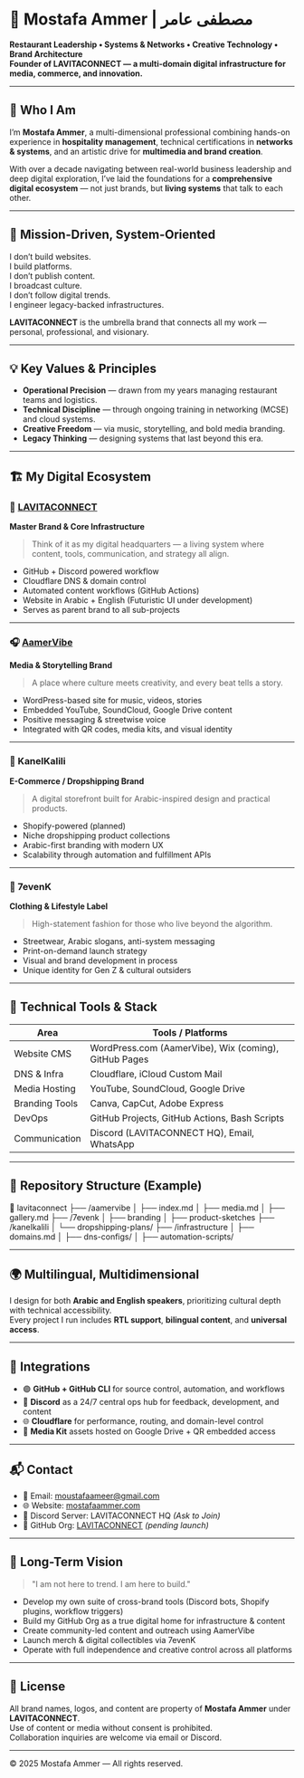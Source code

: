 # 👤 Mostafa Ammer | مصطفى عامر

**Restaurant Leadership • Systems & Networks • Creative Technology • Brand Architecture**  
**Founder of LAVITACONNECT — a multi-domain digital infrastructure for media, commerce, and innovation.**

---

## 🧭 Who I Am

I’m **Mostafa Ammer**, a multi-dimensional professional combining hands-on experience in **hospitality management**, technical certifications in **networks & systems**, and an artistic drive for **multimedia and brand creation**.

With over a decade navigating between real-world business leadership and deep digital exploration, I’ve laid the foundations for a **comprehensive digital ecosystem** — not just brands, but **living systems** that talk to each other.

---

## 🚨 Mission-Driven, System-Oriented

I don’t build websites.  
I build platforms.  
I don’t publish content.  
I broadcast culture.  
I don’t follow digital trends.  
I engineer legacy-backed infrastructures.

**LAVITACONNECT** is the umbrella brand that connects all my work — personal, professional, and visionary.

---

## 💡 Key Values & Principles

- **Operational Precision** — drawn from my years managing restaurant teams and logistics.
- **Technical Discipline** — through ongoing training in networking (MCSE) and cloud systems.
- **Creative Freedom** — via music, storytelling, and bold media branding.
- **Legacy Thinking** — designing systems that last beyond this era.

---

## 🏗️ My Digital Ecosystem

### 🔵 [LAVITACONNECT](https://lavitaconnect.com)  
**Master Brand & Core Infrastructure**

> Think of it as my digital headquarters — a living system where content, tools, communication, and strategy all align.

- GitHub + Discord powered workflow
- Cloudflare DNS & domain control
- Automated content workflows (GitHub Actions)
- Website in Arabic + English (Futuristic UI under development)
- Serves as parent brand to all sub-projects

---

### 🎧 [AamerVibe](https://aamervibe.com)  
**Media & Storytelling Brand**

> A place where culture meets creativity, and every beat tells a story.

- WordPress-based site for music, videos, stories
- Embedded YouTube, SoundCloud, Google Drive content
- Positive messaging & streetwise voice
- Integrated with QR codes, media kits, and visual identity

---

### 🛒 KanelKalili  
**E-Commerce / Dropshipping Brand**

> A digital storefront built for Arabic-inspired design and practical products.

- Shopify-powered (planned)
- Niche dropshipping product collections
- Arabic-first branding with modern UX
- Scalability through automation and fulfillment APIs

---

### 🧢 7evenK  
**Clothing & Lifestyle Label**

> High-statement fashion for those who live beyond the algorithm.

- Streetwear, Arabic slogans, anti-system messaging
- Print-on-demand launch strategy
- Visual and brand development in process
- Unique identity for Gen Z & cultural outsiders

---

## 🧠 Technical Tools & Stack

| Area           | Tools / Platforms                             |
|----------------|------------------------------------------------|
| Website CMS    | WordPress.com (AamerVibe), Wix (coming), GitHub Pages |
| DNS & Infra    | Cloudflare, iCloud Custom Mail                |
| Media Hosting  | YouTube, SoundCloud, Google Drive             |
| Branding Tools | Canva, CapCut, Adobe Express                  |
| DevOps         | GitHub Projects, GitHub Actions, Bash Scripts |
| Communication  | Discord (LAVITACONNECT HQ), Email, WhatsApp   |

---

## 📂 Repository Structure (Example)

📁 lavitaconnect
├── /aamervibe
│   ├── index.md
│   ├── media.md
│   ├── gallery.md
├── /7evenk
│   ├── branding
│   ├── product-sketches
├── /kanelkalili
│   └── dropshipping-plans/
├── /infrastructure
│   ├── domains.md
│   ├── dns-configs/
│   ├── automation-scripts/

---

## 🌍 Multilingual, Multidimensional

I design for both **Arabic and English speakers**, prioritizing cultural depth with technical accessibility.  
Every project I run includes **RTL support**, **bilingual content**, and **universal access**.

---

## 🔌 Integrations

- 🟣 **GitHub + GitHub CLI** for source control, automation, and workflows  
- 🔵 **Discord** as a 24/7 central ops hub for feedback, development, and content  
- 🌐 **Cloudflare** for performance, routing, and domain-level control  
- 🎨 **Media Kit** assets hosted on Google Drive + QR embedded access  

---

## 📬 Contact

- 📧 Email: [moustafaameer@gmail.com](mailto:moustafaameer@gmail.com)  
- 🌐 Website: [mostafaammer.com](https://mostafaammer.com)  
- 💬 Discord Server: LAVITACONNECT HQ *(Ask to Join)*  
- 🧠 GitHub Org: [LAVITACONNECT](https://github.com/LAVITACONNECT) *(pending launch)*

---

## 🎯 Long-Term Vision

> "I am not here to trend. I am here to build."

- Develop my own suite of cross-brand tools (Discord bots, Shopify plugins, workflow triggers)
- Build my GitHub Org as a true digital home for infrastructure & content
- Create community-led content and outreach using AamerVibe
- Launch merch & digital collectibles via 7evenK
- Operate with full independence and creative control across all platforms

---

## 📄 License

All brand names, logos, and content are property of **Mostafa Ammer** under **LAVITACONNECT**.  
Use of content or media without consent is prohibited.  
Collaboration inquiries are welcome via email or Discord.

---

© 2025 Mostafa Ammer — All rights reserved.
